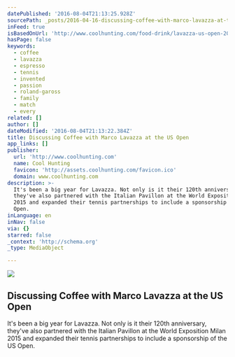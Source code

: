 ```yaml
---
datePublished: '2016-08-04T21:13:25.928Z'
sourcePath: _posts/2016-04-16-discussing-coffee-with-marco-lavazza-at-the-us-open.md
inFeed: true
isBasedOnUrl: 'http://www.coolhunting.com/food-drink/lavazza-us-open-2015'
hasPage: false
keywords:
  - coffee
  - lavazza
  - espresso
  - tennis
  - invented
  - passion
  - roland-gaross
  - family
  - match
  - every
related: []
author: []
dateModified: '2016-08-04T21:13:22.384Z'
title: Discussing Coffee with Marco Lavazza at the US Open
app_links: []
publisher:
  url: 'http://www.coolhunting.com'
  name: Cool Hunting
  favicon: 'http://assets.coolhunting.com/favicon.ico'
  domain: www.coolhunting.com
description: >-
  It's been a big year for Lavazza. Not only is it their 120th anniversary,
  they've also partnered with the Italian Pavillon at the World Exposition Milan
  2015 and expanded their tennis partnerships to include a sponsorship of the US
  Open.
inLanguage: en
inNav: false
via: {}
starred: false
_context: 'http://schema.org'
_type: MediaObject

---
```

<article style=""><img src="https://s3-us-west-2.amazonaws.com/the-grid-img/p/b409d2fe1d9493a232c86da455e19117512c51d1.jpg" /><h1>Discussing Coffee with Marco Lavazza at the US Open</h1><p>It's been a big year for Lavazza. Not only is it their 120th anniversary, they've also partnered with the Italian Pavillon at the World Exposition Milan 2015 and expanded their tennis partnerships to include a sponsorship of the US Open.</p></article>
